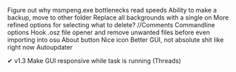 Figure out why msmpeng.exe bottlenecks read speeds
Ability to make a backup, move to other folder
Replace all backgrounds with a single on
More refined options for selecting what to delete?
//Comments
Commandline options
Hook .osz file opener and remove unwanted files before even importing into osu
About button
Nice icon
Better GUI, not absolute shit like right now
Autoupdater

✔ v1.3 Make GUI responsive while task is running (Threads)